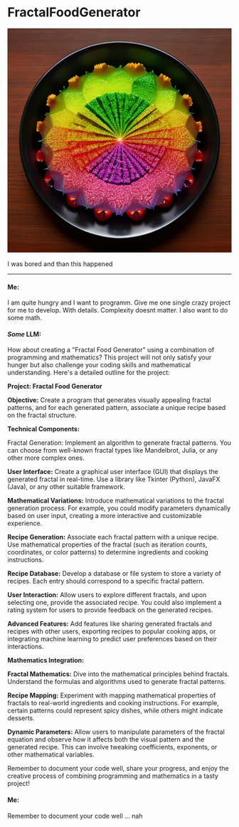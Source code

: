 # FractalFoodGenerator
![](./fractalFood.png)

I was bored and than this happened

---

#### Me:

I am quite hungry and I want to programm. Give me one single crazy project for me to develop. With details. Complexity doesnt matter. I also want to do some math.

#### _Some_ LLM:

How about creating a "Fractal Food Generator" using a combination of programming and mathematics? This project will not only satisfy your hunger but also challenge your coding skills and mathematical understanding. Here's a detailed outline for the project:

**Project: Fractal Food Generator**

**Objective:**
Create a program that generates visually appealing fractal patterns, and for each generated pattern, associate a unique recipe based on the fractal structure.

**Technical Components:**

Fractal Generation:
Implement an algorithm to generate fractal patterns. You can choose from well-known fractal types like Mandelbrot, Julia, or any other more complex ones.

**User Interface:**
Create a graphical user interface (GUI) that displays the generated fractal in real-time. Use a library like Tkinter (Python), JavaFX (Java), or any other suitable framework.

**Mathematical Variations:**
Introduce mathematical variations to the fractal generation process. For example, you could modify parameters dynamically based on user input, creating a more interactive and customizable experience.

**Recipe Generation:**
Associate each fractal pattern with a unique recipe. Use mathematical properties of the fractal (such as iteration counts, coordinates, or color patterns) to determine ingredients and cooking instructions.

**Recipe Database:**
Develop a database or file system to store a variety of recipes. Each entry should correspond to a specific fractal pattern.

**User Interaction:**
Allow users to explore different fractals, and upon selecting one, provide the associated recipe. You could also implement a rating system for users to provide feedback on the generated recipes.

**Advanced Features:**
Add features like sharing generated fractals and recipes with other users, exporting recipes to popular cooking apps, or integrating machine learning to predict user preferences based on their interactions.

**Mathematics Integration:**

**Fractal Mathematics:**
Dive into the mathematical principles behind fractals. Understand the formulas and algorithms used to generate fractal patterns.

**Recipe Mapping:**
Experiment with mapping mathematical properties of fractals to real-world ingredients and cooking instructions. For example, certain patterns could represent spicy dishes, while others might indicate desserts.

**Dynamic Parameters:**
Allow users to manipulate parameters of the fractal equation and observe how it affects both the visual pattern and the generated recipe. This can involve tweaking coefficients, exponents, or other mathematical variables.

Remember to document your code well, share your progress, and enjoy the creative process of combining programming and mathematics in a tasty project!

#### Me:

Remember to document your code well ... nah
